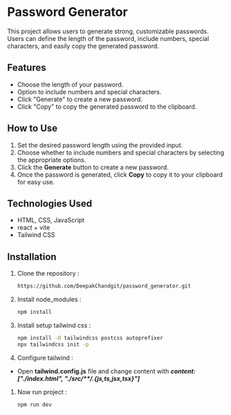 # Password Generator

This project allows users to generate strong, customizable passwords. Users can define the length of the password, include numbers, special characters, and easily copy the generated password.

## Features

- Choose the length of your password.
- Option to include numbers and special characters.
- Click "Generate" to create a new password.
- Click "Copy" to copy the generated password to the clipboard.

## How to Use

1. Set the desired password length using the provided input.
2. Choose whether to include numbers and special characters by selecting the appropriate options.
3. Click the **Generate** button to create a new password.
4. Once the password is generated, click **Copy** to copy it to your clipboard for easy use.

## Technologies Used

- HTML, CSS, JavaScript
- react + vite
- Tailwind CSS

## Installation

1. Clone the repository :
   ```bash
   https://github.com/DeepakChandgit/password_generator.git
   ```
2. Install node_modules :
   ```bash
   npm install
   ```
3. Install setup tailwind css :
   ```bash
   npm install -D tailwindcss postcss autoprefixer
   npx tailwindcss init -p
   ```
4. Configure tailwind :

- Open **tailwind.config.js** file and change content with ****content: ["./index.html", "./src/**/*.{js,ts,jsx,tsx}"]***

1. Now run project :
   ```bash
   npm run dev
   ```
